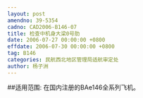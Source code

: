 ```yaml
---
layout: post
amendno: 39-5354
cadno: CAD2006-B146-07
title: 检查中机身大梁0号肋
date: 2006-07-27 00:00:00 +0800
effdate: 2006-07-30 00:00:00 +0800
tag: B146
categories: 民航西北地区管理局适航审定处
author: 杨子洲
---
```


##适用范围:
在国内注册的BAe146全系列飞机。

